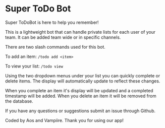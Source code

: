 # Super ToDo Bot

Super ToDoBot is here to help you remember!

This is a lightweight bot that can handle private lists for each user of your team.
It can be added team wide or in specific channels.

There are two slash commands used for this bot.

To add an item:
    `/todo add <item>`

To view your list:
    `/todo view`

Using the two dropdown menus under your list you can quickly complete or delete items. The display will automatically update to reflect these changes.

When you complete an item it's display will be updated and a completed timestamp will be added.
When you delete an item it will be removed from the database.

If you have any questions or suggestions submit an issue through Github. 

Coded by Aos and Vampiire. Thank you for using our app!
